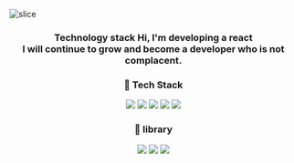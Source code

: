 ![slice](https://capsule-render.vercel.app/api?type=slice&color=b2c4df&height=200&text=Hwang%Soonwook&fontSize=40&fontAlign=70&rotate=13&fontAlignY=25&desc=Hello,Welcome.&descAlign=70.&descAlignY=44)

<div align=center>
    <h3>Technology stack Hi, I'm developing a react</br>
I will continue to grow and become a developer who is not complacent.</h3>
</div>

<div align=center>
	<h3>📘 Tech Stack </h3>
</div>

<div align="center">
    <img src="https://img.shields.io/badge/JavaScript-ECD55F?style=flat&logo=JavaScript&logoColor=white"/>
     <img src="https://img.shields.io/badge/React-112B6?style=flat&logo=React&logoColor=white"/>
    <img src="https://img.shields.io/badge/TypeScript-000?style=flat&logo=TypeScript&logoColor=white"/>
    <img src="https://img.shields.io/badge/CSS-01B275?style=flat&logo=CSS3&logoColor=white"/>
    <img src="https://img.shields.io/badge/HTML5-FF1154?style=flat&logo=HTML5&logoColor=white"/>
    
<div/>

<div align=center>
	<h3>📒 library </h3>
</div>

	
  <img src="https://img.shields.io/badge/React Query-CC3174?style=flat&logo=React Query&logoColor=white"/> 
  <img src="https://img.shields.io/badge/Redux-624ABC?style=flat&logo=Redux&logoColor=white"/> 
	<img src="https://img.shields.io/badge/Redux Saga-123214?style=flat&logo=Redux-Saga&logoColor=white"/> 
  
